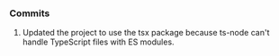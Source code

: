 ### Commits

1. Updated the project to use the tsx package because ts-node can't handle TypeScript files with ES modules.
